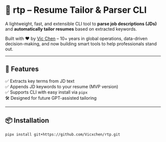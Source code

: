 # 🧠 rtp – Resume Tailor & Parser CLI

A lightweight, fast, and extensible CLI tool to **parse job descriptions (JDs)** and **automatically tailor resumes** based on extracted keywords.

Built with ❤️ by [Vic Chen](https://github.com/Vicxchen) – 10+ years in global operations, data-driven decision-making, and now building smart tools to help professionals stand out.

---

## 🚀 Features

✅ Extracts key terms from JD text  
✅ Appends JD keywords to your resume (MVP version)  
✅ Supports CLI with easy install via `pipx`  
🛠️ Designed for future GPT-assisted tailoring  

---

## 📦 Installation

```bash
pipx install git+https://github.com/Vicxchen/rtp.git


